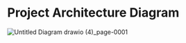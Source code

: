 # Project Architecture Diagram 


![Untitled Diagram drawio (4)_page-0001](https://github.com/user-attachments/assets/fdf0cd34-b3b4-4bde-8128-e9ef5953cc9c)
